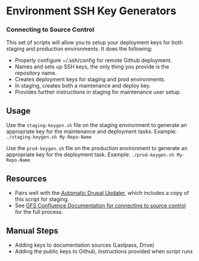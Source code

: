 # Environment SSH Key Generators
### Connecting to Source Control

This set of scripts will allow you to setup your deployment keys for both staging and production environments. It does the following:

- Properly configure ~/.ssh/config for remote Github deployment.
- Names and sets up SSH keys, the only thing you provide is the repository name.
- Creates deployment keys for staging and prod environments.
- In staging, creates both a maintenance and deploy key.
- Provides further instructions in staging for maintenance user setup.

## Usage

Use the `staging-keygen.sh` file on the staging environment to generate an appropriate key for the maintenance and deployment tasks. Example: `./staging-keygen.sh My-Repo-Name`

Use the `prod-keygen.sh` file on the production environment to generate an appropriate key for the deployment task. Example: `./prod-keygen.sh My-Repo-Name`

## Resources

- Pairs well with the [Automatic Drupal Updater](https://github.com/gfs-web-marketing/Automatic-Drupal-Updater), which includes a copy of this script for staging.
- See [GFS Confluence Documentation for connecting to source control](https://confluence.gfs.com/confluence/display/CORPISMARTECH/Connecting+to+source+control) for the full process.

## Manual Steps

- Adding keys to documentation sources (Lastpass, Drive)
- Adding the public keys to Github, instructions provided when script runs